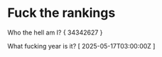 # Fuck the rankings

Who the hell am I?
{ 34342627 }

What fucking year is it?
[ 2025-05-17T03:00:00Z ]

